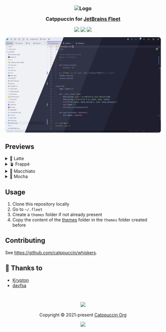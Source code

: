 <h3 align="center">
	<img src="https://raw.githubusercontent.com/catppuccin/catppuccin/main/assets/logos/exports/1544x1544_circle.png" width="100" alt="Logo"/><br/>
	<img src="https://raw.githubusercontent.com/catppuccin/catppuccin/main/assets/misc/transparent.png" height="30" width="0px"/>
	Catppuccin for <a href="https://jetbrains.com/fleet">JetBrains Fleet</a>
	<img src="https://raw.githubusercontent.com/catppuccin/catppuccin/main/assets/misc/transparent.png" height="30" width="0px"/>
</h3>

<p align="center">
	<a href="https://github.com/catppuccin/fleet/stargazers"><img src="https://img.shields.io/github/stars/catppuccin/fleet?colorA=363a4f&colorB=b7bdf8&style=for-the-badge"></a>
	<a href="https://github.com/catppuccin/fleet/issues"><img src="https://img.shields.io/github/issues/catppuccin/fleet?colorA=363a4f&colorB=f5a97f&style=for-the-badge"></a>
	<a href="https://github.com/catppuccin/fleet/contributors"><img src="https://img.shields.io/github/contributors/catppuccin/fleet?colorA=363a4f&colorB=a6da95&style=for-the-badge"></a>
</p>

<p align="center">
	<img src="assets/preview.webp"/>
</p>

## Previews

<details>
<summary>🌻 Latte</summary>
<img src="assets/latte.webp"/>
</details>
<details>
<summary>🪴 Frappé</summary>
<img src="assets/frappe.webp"/>
</details>
<details>
<summary>🌺 Macchiato</summary>
<img src="assets/macchiato.webp"/>
</details>
<details>
<summary>🌿 Mocha</summary>
<img src="assets/mocha.webp"/>
</details>

## Usage

1. Clone this repository locally
2. Go to `~/.fleet`
3. Create a `themes` folder if not already present
4. Copy the content of the [themes](themes/) folder in the `themes` folder created before

## Contributing

See https://github.com/catppuccin/whiskers.

## 💝 Thanks to

- [Krypton](https://github.com/kkrypt0nn)
- [davfsa](https://github.com/davfsa)

&nbsp;

<p align="center">
	<img src="https://raw.githubusercontent.com/catppuccin/catppuccin/main/assets/footers/gray0_ctp_on_line.svg?sanitize=true" />
</p>

<p align="center">
	Copyright &copy; 2021-present <a href="https://github.com/catppuccin" target="_blank">Catppuccin Org</a>
</p>

<p align="center">
	<a href="https://github.com/catppuccin/catppuccin/blob/main/LICENSE"><img src="https://img.shields.io/static/v1.svg?style=for-the-badge&label=License&message=MIT&logoColor=d9e0ee&colorA=363a4f&colorB=b7bdf8"/></a>
</p>
